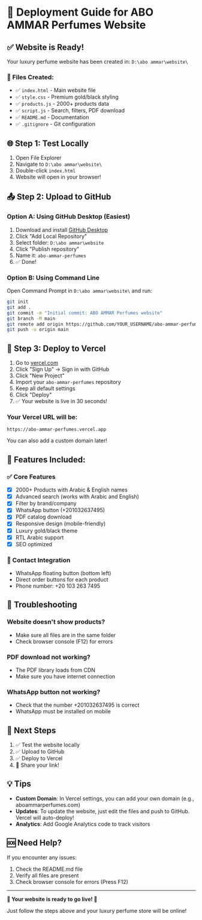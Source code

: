 # 🚀 Deployment Guide for ABO AMMAR Perfumes Website

## ✅ Website is Ready!

Your luxury perfume website has been created in: `D:\abo ammar\website\`

### 📁 Files Created:
- ✅ `index.html` - Main website file
- ✅ `style.css` - Premium gold/black styling
- ✅ `products.js` - 2000+ products data
- ✅ `script.js` - Search, filters, PDF download
- ✅ `README.md` - Documentation
- ✅ `.gitignore` - Git configuration

## 🌐 Step 1: Test Locally

1. Open File Explorer
2. Navigate to `D:\abo ammar\website\`
3. Double-click `index.html`
4. Website will open in your browser!

## 📤 Step 2: Upload to GitHub

### Option A: Using GitHub Desktop (Easiest)
1. Download and install [GitHub Desktop](https://desktop.github.com/)
2. Click "Add Local Repository"
3. Select folder: `D:\abo ammar\website`
4. Click "Publish repository"
5. Name it: `abo-ammar-perfumes`
6. ✅ Done!

### Option B: Using Command Line
Open Command Prompt in `D:\abo ammar\website\` and run:

```bash
git init
git add .
git commit -m "Initial commit: ABO AMMAR Perfumes website"
git branch -M main
git remote add origin https://github.com/YOUR_USERNAME/abo-ammar-perfumes.git
git push -u origin main
```

## 🎯 Step 3: Deploy to Vercel

1. Go to [vercel.com](https://vercel.com)
2. Click "Sign Up" → Sign in with GitHub
3. Click "New Project"
4. Import your `abo-ammar-perfumes` repository
5. Keep all default settings
6. Click "Deploy"
7. ✅ Your website is live in 30 seconds!

### Your Vercel URL will be:
`https://abo-ammar-perfumes.vercel.app`

You can also add a custom domain later!

## 🎨 Features Included:

### ✅ Core Features
- [x] 2000+ Products with Arabic & English names
- [x] Advanced search (works with Arabic and English)
- [x] Filter by brand/company
- [x] WhatsApp button (+201032637495)
- [x] PDF catalog download
- [x] Responsive design (mobile-friendly)
- [x] Luxury gold/black theme
- [x] RTL Arabic support
- [x] SEO optimized

### 📱 Contact Integration
- WhatsApp floating button (bottom left)
- Direct order buttons for each product
- Phone number: +20 103 263 7495

## 🔧 Troubleshooting

### Website doesn't show products?
- Make sure all files are in the same folder
- Check browser console (F12) for errors

### PDF download not working?
- The PDF library loads from CDN
- Make sure you have internet connection

### WhatsApp button not working?
- Check that the number +201032637495 is correct
- WhatsApp must be installed on mobile

## 📝 Next Steps

1. ✅ Test the website locally
2. ✅ Upload to GitHub
3. ✅ Deploy to Vercel
4. 📢 Share your link!

## 💡 Tips

- **Custom Domain**: In Vercel settings, you can add your own domain (e.g., aboammarperfumes.com)
- **Updates**: To update the website, just edit the files and push to GitHub. Vercel will auto-deploy!
- **Analytics**: Add Google Analytics code to track visitors

## 🆘 Need Help?

If you encounter any issues:
1. Check the README.md file
2. Verify all files are present
3. Check browser console for errors (Press F12)

---

**🌟 Your website is ready to go live! 🌟**

Just follow the steps above and your luxury perfume store will be online!
